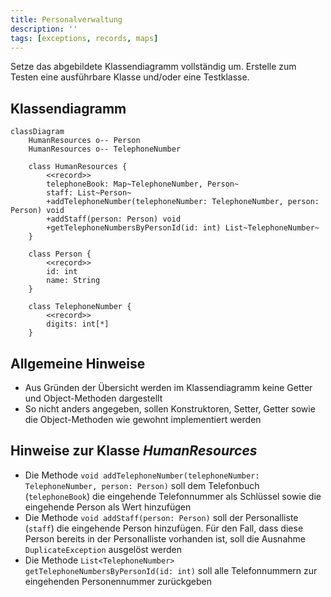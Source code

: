 ```yaml
---
title: Personalverwaltung
description: ''
tags: [exceptions, records, maps]
---
```


Setze das abgebildete Klassendiagramm vollständig um. Erstelle zum Testen eine
ausführbare Klasse und/oder eine Testklasse.

## Klassendiagramm

```mermaid
classDiagram
    HumanResources o-- Person
    HumanResources o-- TelephoneNumber

    class HumanResources {
        <<record>>
        telephoneBook: Map~TelephoneNumber, Person~
        staff: List~Person~
        +addTelephoneNumber(telephoneNumber: TelephoneNumber, person: Person) void
        +addStaff(person: Person) void
        +getTelephoneNumbersByPersonId(id: int) List~TelephoneNumber~
    }

    class Person {
        <<record>>
        id: int
        name: String
    }

    class TelephoneNumber {
        <<record>>
        digits: int[*]
    }
```

## Allgemeine Hinweise

- Aus Gründen der Übersicht werden im Klassendiagramm keine Getter und
  Object-Methoden dargestellt
- So nicht anders angegeben, sollen Konstruktoren, Setter, Getter sowie die
  Object-Methoden wie gewohnt implementiert werden

## Hinweise zur Klasse _HumanResources_

- Die Methode
  `void addTelephoneNumber(telephoneNumber: TelephoneNumber, person: Person)`
  soll dem Telefonbuch (`telephoneBook`) die eingehende Telefonnummer als
  Schlüssel sowie die eingehende Person als Wert hinzufügen
- Die Methode `void addStaff(person: Person)` soll der Personalliste (`staff`)
  die eingehende Person hinzufügen. Für den Fall, dass diese Person bereits in
  der Personalliste vorhanden ist, soll die Ausnahme `DuplicateException`
  ausgelöst werden
- Die Methode `List<TelephoneNumber> getTelephoneNumbersByPersonId(id: int)`
  soll alle Telefonnummern zur eingehenden Personennummer zurückgeben
